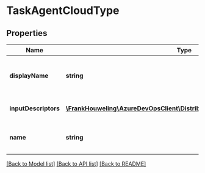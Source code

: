 # TaskAgentCloudType

## Properties
Name | Type | Description | Notes
------------ | ------------- | ------------- | -------------
**displayName** | **string** | Gets or sets the display name of agent cloud type. | [optional] 
**inputDescriptors** | [**\FrankHouweling\AzureDevOpsClient\DistributedTask\Model\InputDescriptor[]**](InputDescriptor.md) | Gets or sets the input descriptors | [optional] 
**name** | **string** | Gets or sets the name of agent cloud type. | [optional] 

[[Back to Model list]](../README.md#documentation-for-models) [[Back to API list]](../README.md#documentation-for-api-endpoints) [[Back to README]](../README.md)


